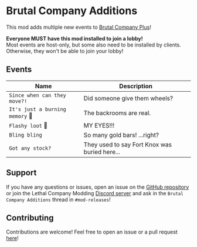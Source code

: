 # Brutal Company Additions

This mod adds multiple new events to [Brutal Company Plus][BCPlus]!

**Everyone MUST have this mod installed to join a lobby!**<br/>
Most events are host-only, but some also need to be installed by clients.<br/>
Otherwise, they won't be able to join your lobby!

[BCPlus]: https://thunderstore.io/c/lethal-company/p/Nips/Brutal_Company_Plus/

## Events

| Name                            | Description                                   |
|---------------------------------|-----------------------------------------------|
| `Since when can they move?!`    | Did someone give them wheels?                 |
| `It's just a burning memory` 🚧 | The backrooms are real.                       |
| `Flashy loot` 🚧                | MY EYES!!!                                    |
| `Bling bling`                   | So many gold bars! ...right?                  |
| `Got any stock?`                | They used to say Fort Knox was buried here... |

## Support

If you have any questions or issues, open an issue on the [GitHub repository][GitHub]
or join the Lethal Company Modding [Discord server][Discord]
and ask in the `Brutal Company Additions` thread in `#mod-releases`!

[Discord]: https://discord.gg/PdFNEEEeHD

## Contributing

Contributions are welcome! Feel free to open an issue or a pull request [here][GitHub]!

[GitHub]: https://github.com/Sculas/BrutalCompanyAdditions